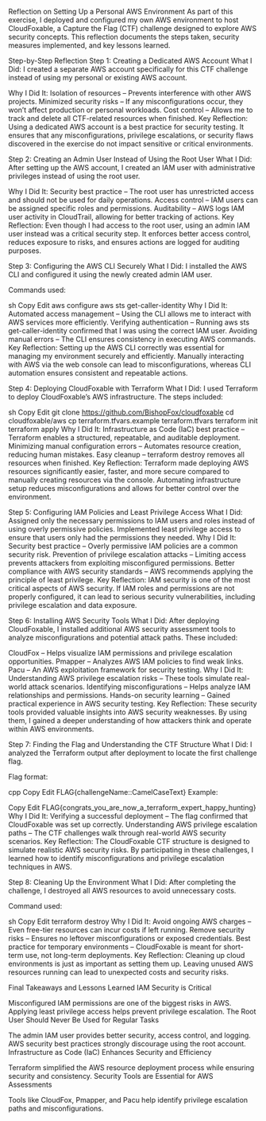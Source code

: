 Reflection on Setting Up a Personal AWS Environment
As part of this exercise, I deployed and configured my own AWS environment to host CloudFoxable, a Capture the Flag (CTF) challenge designed to explore AWS security concepts. This reflection documents the steps taken, security measures implemented, and key lessons learned.

Step-by-Step Reflection
Step 1: Creating a Dedicated AWS Account
What I Did:
I created a separate AWS account specifically for this CTF challenge instead of using my personal or existing AWS account.

Why I Did It:
Isolation of resources – Prevents interference with other AWS projects.
Minimized security risks – If any misconfigurations occur, they won’t affect production or personal workloads.
Cost control – Allows me to track and delete all CTF-related resources when finished.
Key Reflection:
Using a dedicated AWS account is a best practice for security testing. It ensures that any misconfigurations, privilege escalations, or security flaws discovered in the exercise do not impact sensitive or critical environments.

Step 2: Creating an Admin User Instead of Using the Root User
What I Did:
After setting up the AWS account, I created an IAM user with administrative privileges instead of using the root user.

Why I Did It:
Security best practice – The root user has unrestricted access and should not be used for daily operations.
Access control – IAM users can be assigned specific roles and permissions.
Auditability – AWS logs IAM user activity in CloudTrail, allowing for better tracking of actions.
Key Reflection:
Even though I had access to the root user, using an admin IAM user instead was a critical security step. It enforces better access control, reduces exposure to risks, and ensures actions are logged for auditing purposes.

Step 3: Configuring the AWS CLI Securely
What I Did:
I installed the AWS CLI and configured it using the newly created admin IAM user.

Commands used:

sh
Copy
Edit
aws configure
aws sts get-caller-identity
Why I Did It:
Automated access management – Using the CLI allows me to interact with AWS services more efficiently.
Verifying authentication – Running aws sts get-caller-identity confirmed that I was using the correct IAM user.
Avoiding manual errors – The CLI ensures consistency in executing AWS commands.
Key Reflection:
Setting up the AWS CLI correctly was essential for managing my environment securely and efficiently. Manually interacting with AWS via the web console can lead to misconfigurations, whereas CLI automation ensures consistent and repeatable actions.

Step 4: Deploying CloudFoxable with Terraform
What I Did:
I used Terraform to deploy CloudFoxable’s AWS infrastructure. The steps included:

sh
Copy
Edit
git clone https://github.com/BishopFox/cloudfoxable
cd cloudfoxable/aws
cp terraform.tfvars.example terraform.tfvars
terraform init
terraform apply
Why I Did It:
Infrastructure as Code (IaC) best practice – Terraform enables a structured, repeatable, and auditable deployment.
Minimizing manual configuration errors – Automates resource creation, reducing human mistakes.
Easy cleanup – terraform destroy removes all resources when finished.
Key Reflection:
Terraform made deploying AWS resources significantly easier, faster, and more secure compared to manually creating resources via the console. Automating infrastructure setup reduces misconfigurations and allows for better control over the environment.

Step 5: Configuring IAM Policies and Least Privilege Access
What I Did:
Assigned only the necessary permissions to IAM users and roles instead of using overly permissive policies.
Implemented least privilege access to ensure that users only had the permissions they needed.
Why I Did It:
Security best practice – Overly permissive IAM policies are a common security risk.
Prevention of privilege escalation attacks – Limiting access prevents attackers from exploiting misconfigured permissions.
Better compliance with AWS security standards – AWS recommends applying the principle of least privilege.
Key Reflection:
IAM security is one of the most critical aspects of AWS security. If IAM roles and permissions are not properly configured, it can lead to serious security vulnerabilities, including privilege escalation and data exposure.

Step 6: Installing AWS Security Tools
What I Did:
After deploying CloudFoxable, I installed additional AWS security assessment tools to analyze misconfigurations and potential attack paths. These included:

CloudFox – Helps visualize IAM permissions and privilege escalation opportunities.
Pmapper – Analyzes AWS IAM policies to find weak links.
Pacu – An AWS exploitation framework for security testing.
Why I Did It:
Understanding AWS privilege escalation risks – These tools simulate real-world attack scenarios.
Identifying misconfigurations – Helps analyze IAM relationships and permissions.
Hands-on security learning – Gained practical experience in AWS security testing.
Key Reflection:
These security tools provided valuable insights into AWS security weaknesses. By using them, I gained a deeper understanding of how attackers think and operate within AWS environments.

Step 7: Finding the Flag and Understanding the CTF Structure
What I Did:
I analyzed the Terraform output after deployment to locate the first challenge flag.

Flag format:

cpp
Copy
Edit
FLAG{challengeName::CamelCaseText}
Example:

Copy
Edit
FLAG{congrats_you_are_now_a_terraform_expert_happy_hunting}
Why I Did It:
Verifying a successful deployment – The flag confirmed that CloudFoxable was set up correctly.
Understanding AWS privilege escalation paths – The CTF challenges walk through real-world AWS security scenarios.
Key Reflection:
The CloudFoxable CTF structure is designed to simulate realistic AWS security risks. By participating in these challenges, I learned how to identify misconfigurations and privilege escalation techniques in AWS.

Step 8: Cleaning Up the Environment
What I Did:
After completing the challenge, I destroyed all AWS resources to avoid unnecessary costs.

Command used:

sh
Copy
Edit
terraform destroy
Why I Did It:
Avoid ongoing AWS charges – Even free-tier resources can incur costs if left running.
Remove security risks – Ensures no leftover misconfigurations or exposed credentials.
Best practice for temporary environments – CloudFoxable is meant for short-term use, not long-term deployments.
Key Reflection:
Cleaning up cloud environments is just as important as setting them up. Leaving unused AWS resources running can lead to unexpected costs and security risks.

Final Takeaways and Lessons Learned
IAM Security is Critical

Misconfigured IAM permissions are one of the biggest risks in AWS.
Applying least privilege access helps prevent privilege escalation.
The Root User Should Never Be Used for Regular Tasks

The admin IAM user provides better security, access control, and logging.
AWS security best practices strongly discourage using the root account.
Infrastructure as Code (IaC) Enhances Security and Efficiency

Terraform simplified the AWS resource deployment process while ensuring security and consistency.
Security Tools are Essential for AWS Assessments

Tools like CloudFox, Pmapper, and Pacu help identify privilege escalation paths and misconfigurations.
